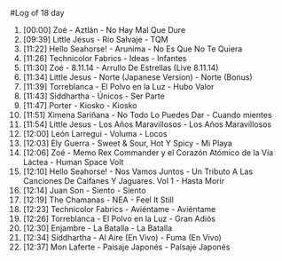 #Log of 18 day

1. [00:00] Zoé - Aztlán - No Hay Mal Que Dure
1. [09:39] Little Jesus - Río Salvaje - TQM
1. [11:22] Hello Seahorse! - Arunima - No Es Que No Te Quiera
1. [11:26] Technicolor Fabrics - Ideas - Infantes
1. [11:30] Zoé - 8.11.14 - Arrullo De Estrellas (Live 8.11.14)
1. [11:34] Little Jesus - Norte (Japanese Version) - Norte (Bonus)
1. [11:39] Torreblanca - El Polvo en la Luz - Hubo Valor
1. [11:43] Siddhartha - Únicos - Ser Parte
1. [11:47] Porter - Kiosko - Kiosko
1. [11:51] Ximena Sariñana - No Todo Lo Puedes Dar - Cuando mientes
1. [11:54] Little Jesus - Los Años Maravillosos - Los Años Maravillosos
1. [12:00] León Larregui - Voluma - Locos
1. [12:03] Ely Guerra - Sweet & Sour, Hot Y Spicy - Mi Playa
1. [12:06] Zoé - Memo Rex Commander y el Corazón Atómico de la Vía Láctea - Human Space Volt
1. [12:10] Hello Seahorse! - Nos Vamos Juntos - Un Tributo A Las Canciones De Caifanes Y Jaguares. Vol 1 - Hasta Morir
1. [12:14] Juan Son - Siento - Siento
1. [12:19] The Chamanas - NEA - Feel It Still
1. [12:23] Technicolor Fabrics - Aviéntame - Aviéntame
1. [12:26] Torreblanca - El Polvo en la Luz - Gran Adiós
1. [12:30] Enjambre - La Batalla - La Batalla
1. [12:34] Siddhartha - Al Aire (En Vivo) - Fuma (En Vivo)
1. [12:37] Mon Laferte - Paisaje Japonés - Paisaje Japonés
